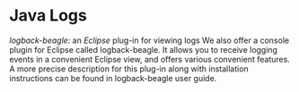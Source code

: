 Java Logs
=========

*logback-beagle:* an *Eclipse* plug-in for viewing logs
We also offer a console plugin for Eclipse called logback-beagle. It allows you to receive logging events in a convenient Eclipse view, and offers various convenient features. A more precise description for this plug-in along with installation instructions can be found in logback-beagle user guide.